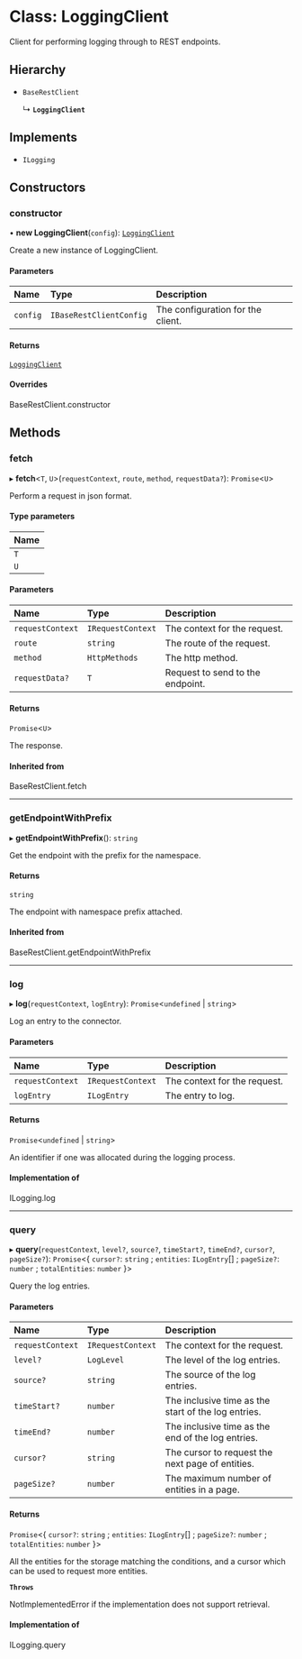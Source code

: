 # Class: LoggingClient

Client for performing logging through to REST endpoints.

## Hierarchy

- `BaseRestClient`

  ↳ **`LoggingClient`**

## Implements

- `ILogging`

## Constructors

### constructor

• **new LoggingClient**(`config`): [`LoggingClient`](LoggingClient.md)

Create a new instance of LoggingClient.

#### Parameters

| Name | Type | Description |
| :------ | :------ | :------ |
| `config` | `IBaseRestClientConfig` | The configuration for the client. |

#### Returns

[`LoggingClient`](LoggingClient.md)

#### Overrides

BaseRestClient.constructor

## Methods

### fetch

▸ **fetch**\<`T`, `U`\>(`requestContext`, `route`, `method`, `requestData?`): `Promise`\<`U`\>

Perform a request in json format.

#### Type parameters

| Name |
| :------ |
| `T` |
| `U` |

#### Parameters

| Name | Type | Description |
| :------ | :------ | :------ |
| `requestContext` | `IRequestContext` | The context for the request. |
| `route` | `string` | The route of the request. |
| `method` | `HttpMethods` | The http method. |
| `requestData?` | `T` | Request to send to the endpoint. |

#### Returns

`Promise`\<`U`\>

The response.

#### Inherited from

BaseRestClient.fetch

___

### getEndpointWithPrefix

▸ **getEndpointWithPrefix**(): `string`

Get the endpoint with the prefix for the namespace.

#### Returns

`string`

The endpoint with namespace prefix attached.

#### Inherited from

BaseRestClient.getEndpointWithPrefix

___

### log

▸ **log**(`requestContext`, `logEntry`): `Promise`\<`undefined` \| `string`\>

Log an entry to the connector.

#### Parameters

| Name | Type | Description |
| :------ | :------ | :------ |
| `requestContext` | `IRequestContext` | The context for the request. |
| `logEntry` | `ILogEntry` | The entry to log. |

#### Returns

`Promise`\<`undefined` \| `string`\>

An identifier if one was allocated during the logging process.

#### Implementation of

ILogging.log

___

### query

▸ **query**(`requestContext`, `level?`, `source?`, `timeStart?`, `timeEnd?`, `cursor?`, `pageSize?`): `Promise`\<\{ `cursor?`: `string` ; `entities`: `ILogEntry`[] ; `pageSize?`: `number` ; `totalEntities`: `number`  }\>

Query the log entries.

#### Parameters

| Name | Type | Description |
| :------ | :------ | :------ |
| `requestContext` | `IRequestContext` | The context for the request. |
| `level?` | `LogLevel` | The level of the log entries. |
| `source?` | `string` | The source of the log entries. |
| `timeStart?` | `number` | The inclusive time as the start of the log entries. |
| `timeEnd?` | `number` | The inclusive time as the end of the log entries. |
| `cursor?` | `string` | The cursor to request the next page of entities. |
| `pageSize?` | `number` | The maximum number of entities in a page. |

#### Returns

`Promise`\<\{ `cursor?`: `string` ; `entities`: `ILogEntry`[] ; `pageSize?`: `number` ; `totalEntities`: `number`  }\>

All the entities for the storage matching the conditions,
and a cursor which can be used to request more entities.

**`Throws`**

NotImplementedError if the implementation does not support retrieval.

#### Implementation of

ILogging.query
